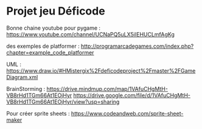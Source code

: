 # Projet jeu Déficode

Bonne chaine youtube pour pygame : https://www.youtube.com/channel/UCNaPQ5uLX5iIEHUCLmfAgKg

des exemples de platformer : http://programarcadegames.com/index.php?chapter=example_code_platformer

UML : https://www.draw.io/#HMistergix%2Fdeficodeproject%2Fmaster%2FGameDiagram.xml

BrainStorming : https://drive.mindmup.com/map/1VAfuCHgMtH-VB8rHd1TGm66At1EOjHyr
https://drive.google.com/file/d/1VAfuCHgMtH-VB8rHd1TGm66At1EOjHyr/view?usp=sharing

Pour créer sprite sheets : https://www.codeandweb.com/sprite-sheet-maker
